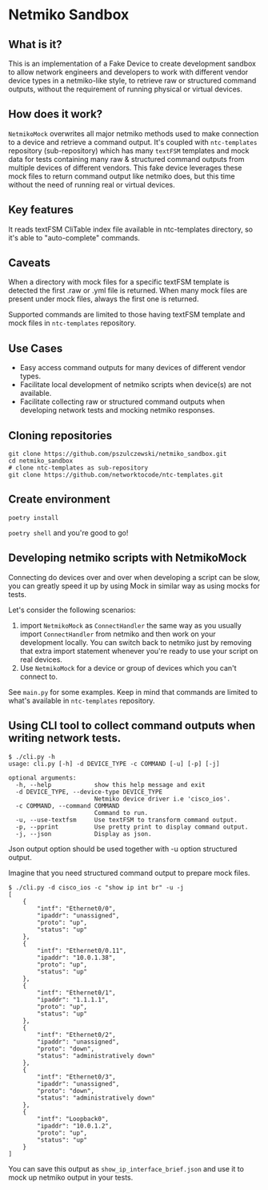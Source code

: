 # Netmiko Sandbox

## What is it?
This is an implementation of a Fake Device to create development sandbox to allow network engineers and developers 
to work with different vendor device types in a netmiko-like style, to retrieve raw or structured command outputs, 
without the requirement of running physical or virtual devices.

## How does it work?
`NetmikoMock` overwrites all major netmiko methods used to make connection to a device and retrieve a command output. 
It's coupled with `ntc-templates` repository (sub-repository) which has many `textFSM` templates and mock data for tests 
containing many raw & structured command outputs from multiple devices of different vendors.
This fake device leverages these mock files to return command output like netmiko does, but this time without the need
of running real or virtual devices.

## Key features
It reads textFSM CliTable index file available in ntc-templates directory, so it's able to "auto-complete" commands.

## Caveats
When a directory with mock files for a specific textFSM template is detected the first .raw or .yml file is returned. 
When many mock files are present under mock files, always the first one is returned.

Supported commands are limited to those having textFSM template and mock files in `ntc-templates` repository.

## Use Cases
* Easy access command outputs for many devices of different vendor types.
* Facilitate local development of netmiko scripts when device(s) are not available.
* Facilitate collecting raw or structured command outputs when developing network tests and mocking netmiko responses.

## Cloning repositories
```
git clone https://github.com/pszulczewski/netmiko_sandbox.git
cd netmiko_sandbox
# clone ntc-templates as sub-repository
git clone https://github.com/networktocode/ntc-templates.git
```

## Create environment
`poetry install`

`poetry shell` and you're good to go!

## Developing netmiko scripts with NetmikoMock
Connecting do devices over and over when developing a script can be slow, you can greatly speed it up by using Mock in 
similar way as using mocks for tests.

Let's consider the following scenarios:
1. import `NetmikoMock` as `ConnectHandler` the same way as you usually import `ConnectHandler` from netmiko and then 
work on your development locally. You can switch back to netmiko just by removing that extra import statement whenever 
you're ready to use your script on real devices.
2. Use `NetmikoMock` for a device or group of devices which you can't connect to.

See `main.py` for some examples. Keep in mind that commands are limited to what's available in `ntc-templates` 
repository.

## Using CLI tool to collect command outputs when writing network tests.

```
$ ./cli.py -h
usage: cli.py [-h] -d DEVICE_TYPE -c COMMAND [-u] [-p] [-j]

optional arguments:
  -h, --help            show this help message and exit
  -d DEVICE_TYPE, --device-type DEVICE_TYPE
                        Netmiko device driver i.e 'cisco_ios'.
  -c COMMAND, --command COMMAND
                        Command to run.
  -u, --use-textfsm     Use textFSM to transform command output.
  -p, --pprint          Use pretty print to display command output.
  -j, --json            Display as json.
```
Json output option should be used together with -u option structured output.

Imagine that you need structured command output to prepare mock files.

```
$ ./cli.py -d cisco_ios -c "show ip int br" -u -j
[
    {
        "intf": "Ethernet0/0",
        "ipaddr": "unassigned",
        "proto": "up",
        "status": "up"
    },
    {
        "intf": "Ethernet0/0.11",
        "ipaddr": "10.0.1.38",
        "proto": "up",
        "status": "up"
    },
    {
        "intf": "Ethernet0/1",
        "ipaddr": "1.1.1.1",
        "proto": "up",
        "status": "up"
    },
    {
        "intf": "Ethernet0/2",
        "ipaddr": "unassigned",
        "proto": "down",
        "status": "administratively down"
    },
    {
        "intf": "Ethernet0/3",
        "ipaddr": "unassigned",
        "proto": "down",
        "status": "administratively down"
    },
    {
        "intf": "Loopback0",
        "ipaddr": "10.0.1.2",
        "proto": "up",
        "status": "up"
    }
]
```
You can save this output as `show_ip_interface_brief.json` and use it to mock up netmiko output in your tests.
